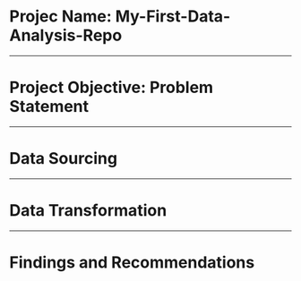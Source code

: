 # Projec Name: My-First-Data-Analysis-Repo

----
# Project Objective: Problem Statement



----
# Data Sourcing



----
# Data Transformation



----
# Findings and Recommendations
